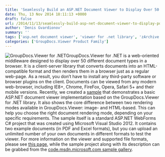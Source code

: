 ```yaml
---
title: 'Seamlessly Build an ASP.NET Document Viewer to Display Over 50 Types of Documents, Including PDF, Microsoft Word and Excel'
date: Thu, 13 Nov 2014 18:11:13 +0000
draft: false
url: /2014/11/13/seamlessly-build-asp-net-document-viewer-to-display-pdf-microsoft-word-and-excel/
author: 'Denis Gvardionov'
summary: ''
tags: ['asp.net document viewer', 'viewer for .net library', 'zArchive']
categories: ['GroupDocs.Viewer Product Family']
---
```


![GroupDocs.Viewer for .NET](https://blog.groupdocs.com/wp-content/uploads/sites/4/2014/04/GD_VWR_NETIcon_114.png)GroupDocs.Viewer for .NET is a web-oriented middleware designed to display over 50 different document types in a browser. It is a client-server library that converts documents into an HTML-compatible format and then renders them in a browser just as a regular web-page. As a result, you don’t have to install any third-party software or browser plugins on the client. Documents can be viewed from any modern web-browser, including IE8+, Chrome, FireFox, Opera, Safari 5+ and their mobile versions. Recently, we created a [sample](https://code.msdn.microsoft.com/ASPNET-Document-Viewer-e7c2a39f) that demonstrates a basic ASP.NET document viewer implementation based on the GroupDocs.Viewer for .NET library. It also shows the core difference between two rendering modes available in GroupDocs.Viewer: image- and HTML-based. This can help you choose the right document rendering mode, depending on your specific requirements. The sample itself is a standard ASP.NET WebForms C# project that was created using Microsoft Visual Studio 2012. It contains two example documents (in PDF and Excel formats), but you can upload an unlimited number of your own documents in different formats to test the viewer. For more information on the viewer and supported file formats, please see [this page](http://groupdocs.com/dot-net/document-viewer-library), while the sample project along with its description can be grabbed from the [code.msdn.microsoft.com sample gallery](https://code.msdn.microsoft.com/ASPNET-Document-Viewer-e7c2a39f).





